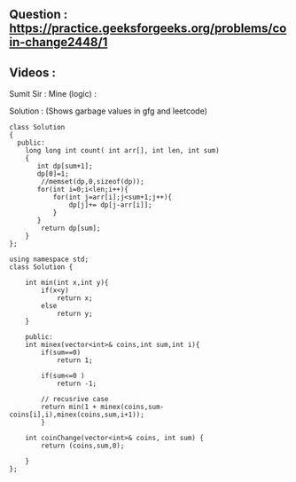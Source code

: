 ## Question : https://practice.geeksforgeeks.org/problems/coin-change2448/1

## Videos : 
Sumit Sir :
Mine (logic) : 

Solution : (Shows garbage values in gfg and leetcode)
```
class Solution
{
  public:
    long long int count( int arr[], int len, int sum)
    {
       int dp[sum+1];
       dp[0]=1;
        //memset(dp,0,sizeof(dp));
       for(int i=0;i<len;i++){
           for(int j=arr[i];j<sum+1;j++){
               dp[j]+= dp[j-arr[i]];
           }
       }
        return dp[sum];
    }
};
```

```
using namespace std;
class Solution {

    int min(int x,int y){
        if(x<y)
            return x;
        else
            return y;
    }
    
    public:
    int minex(vector<int>& coins,int sum,int i){
        if(sum==0)
            return 1;

        if(sum<=0 )
            return -1;
        
        // recusrive case
        return min(1 + minex(coins,sum-coins[i],i),minex(coins,sum,i+1));
        }
    
    int coinChange(vector<int>& coins, int sum) { 
        return (coins,sum,0);
        
    }
};
```
